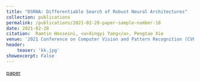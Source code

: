 ```yaml
---
title: "DSRNA: Differentiable Search of Robust Neural Architectures"
collection: publications
permalink: /publications/2021-02-28-paper-sample-number-10
date: 2021-02-28
citation:  Ramtin Hosseini, <u>Xingyi Yang</u>, Pengtao Xie
venue: '2021 Conference on Computer Vision and Pattern Recognition (CVPR2021)'
header:
    teaser: 'kk.jpg'
showexcerpt: False
---
```

[paper](https://arxiv.org/abs/2012.06122)
